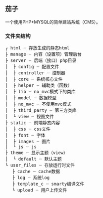 <h2>茄子</h2>

一个使用PHP+MYSQL的简单建站系统（CMS）。

<h3>文件夹结构</h3>

<pre>┌ html ┈ 存放生成的静态html
├ manage ┈ 内容（设置项）管理后台
├ server ┈ 后端（接口）php目录
│  ├ config ┈ 配置文件
│  ├ controller ┈ 控制器
│  ├ core ┈ 系统核心文件
│  ├ helper ┈ 辅助类（函数）
│  ├ lib ┈ no_mvc模式下的类库
│  ├ model ┈ 数据模型
│  ├ no_mvc ┈ 不使用mvc模式
│  ├ third_party ┈ 第三方类库
│  └ view ┈ 视图文件
├ static ┈ 前端静态内容
│  ├ css ┈ css文件
│  ├ font ┈ 字体
│  ├ images ┈ 图片
│  └ js ┈ js
├ theme ┈ 显示主题（view）
│  └ default ┈ 默认主题
└ user_files ┈ 存放运行时文件
　 ├ cache ┈ cache数据
　 ├ log ┈ 系统log
　 ├ template_c ┈ smarty编译文件
　 └ upload ┈ 用户上传文件</pre>
